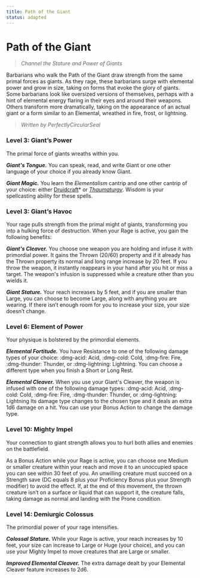 ```yaml
---
title: Path of the Giant
status: adapted
---
```


# Path of the Giant

> *Channel the Stature and Power of Giants*

Barbarians who walk the Path of the Giant draw strength from the same primal forces as giants. As they rage, these barbarians surge with elemental power and grow in size, taking on forms that evoke the glory of giants. Some barbarians look like oversized versions of themselves, perhaps with a hint of elemental energy flaring in their eyes and around their weapons. Others transform more dramatically, taking on the appearance of an actual giant or a form similar to an Elemental, wreathed in fire, frost, or lightning.

> *Written by PerfectlyCircularSeal*

### Level 3: Giant’s Power

The primal force of giants wreaths within you.

***Giant's Tongue.*** You can speak, read, and write Giant or one other language of your choice if you already know Giant.

***Giant Magic.*** You learn the *Elementalism* cantrip and one other cantrip of your choice: either [Druidcraft]* or *[Thaumaturgy]*. Wisdom is your spellcasting ability for these spells.

### Level 3: Giant’s Havoc

Your rage pulls strength from the primal might of giants, transforming you into a hulking force of destruction. When your Rage is active, you gain the following benefits:

***Giant's Cleaver.*** You choose one weapon you are holding and infuse it with primordial power. It gains the Thrown (20/60) property and if it already has the Thrown property its normal and long range increase by 20 feet. If you throw the weapon, it instantly reappears in your hand after you hit or miss a target. The weapon's infusion is suppressed while a creature other than you wields it.

***Giant Stature.*** Your reach increases by 5 feet, and if you are smaller than Large, you can choose to become Large, along with anything you are wearing. If there isn’t enough room for you to increase your size, your size doesn’t change.

### Level 6: Element of Power

Your physique is bolstered by the primordial elements.

***Elemental Fortitude.*** You have Resistance to one of the following damage types of your choice: :dmg-acid: Acid, :dmg-cold: Cold, :dmg-fire: Fire, :dmg-thunder: Thunder, or :dmg-lightning: Lightning. You can choose a different type when you finish a Short or Long Rest.

***Elemental Cleaver.*** When you use your Giant's Cleaver, the weapon is infused with one of the following damage types: :dmg-acid: Acid, :dmg-cold: Cold, :dmg-fire: Fire, :dmg-thunder: Thunder, or :dmg-lightning: Lightning Its damage type changes to the chosen type and it deals an extra 1d6 damage on a hit. You can use your Bonus Action to change the damage type.

### Level 10: Mighty Impel

Your connection to giant strength allows you to hurl both allies and enemies on the battlefield. 

As a Bonus Action while your Rage is active, you can choose one Medium or smaller creature within your reach and move it to an unoccupied space you can see within 30 feet of you. An unwilling creature must succeed on a Strength save (DC equals 8 plus your Proficiency Bonus plus your Strength modifier) to avoid the effect. If, at the end of this movement, the thrown creature isn’t on a surface or liquid that can support it, the creature falls, taking damage as normal and landing with the Prone condition.

### Level 14: Demiurgic Colossus

The primordial power of your rage intensifies.

***Colossal Stature.*** While your Rage is active, your reach increases by 10 feet, your size can increase to Large or Huge (your choice), and you can use your Mighty Impel to move creatures that are Large or smaller.

***Improved Elemental Cleaver.*** The extra damage dealt by your Elemental Cleaver feature increases to 2d6.

[Druidcraft]: ../../spells/description/core/cantrip.md#druidcraft
[Thaumaturgy]: ../../spells/description/core/cantrip.md#thaumaturgy